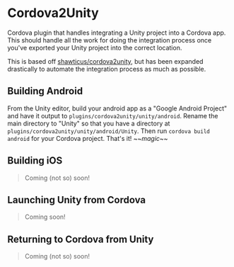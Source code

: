 # Cordova2Unity

Cordova plugin that handles integrating a Unity project into a Cordova app. This should handle all
the work for doing the integration process once you've exported your Unity project into the correct
location.

This is based off [shawticus/cordova2unity][shawticus/cordova2unity], but has been expanded drastically to
automate the integration process as much as possible.

## Building Android

From the Unity editor, build your android app as a "Google Android Project" and have it output to
`plugins/cordova2unity/unity/android`. Rename the main directory to "Unity" so that you have a
directory at `plugins/cordova2unity/unity/android/Unity`. Then run `cordova build android` for
your Cordova project. That's it! \~\~*magic*\~\~

## Building iOS

> Coming (not so) soon!

## Launching Unity from Cordova

> Coming soon!

## Returning to Cordova from Unity

> Coming (not so) soon!

[shawticus/cordova2unity]: https://github.com/shawticus/cordova2unity
